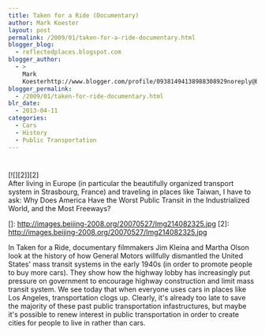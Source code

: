 ```yaml
---
title: Taken for a Ride (Documentary)
author: Mark Koester
layout: post
permalink: /2009/01/taken-for-a-ride-documentary.html
blogger_blog:
  - reflectedplaces.blogspot.com
blogger_author:
  - >
    Mark
    Koesterhttp://www.blogger.com/profile/09381494138988308929noreply@blogger.com
blogger_permalink:
  - /2009/01/taken-for-ride-documentary.html
blr_date:
  - 2013-04-11
categories:
  - Cars
  - History
  - Public Transportation
---
```

# 

[![][2]][2]  
After living in Europe (in particular the beautifully organized transport system in Strasbourg, France) and traveling in places like Taiwan, I have to ask: Why Does America Have the Worst Public Transit in the Industrialized World, and the Most Freeways?

 []: http://images.beijing-2008.org/20070527/Img214082325.jpg
 [2]: http://images.beijing-2008.org/20070527/Img214082325.jpg

In Taken for a Ride, documentary filmmakers Jim Kleina and Martha Olson look at the history of how General Motors willfully dismantled the United States' mass transit systems in the early 1940s (in order to promote people to buy more cars). They show how the highway lobby has increasingly put pressure on government to encourage highway construction and limit mass transit system. We see today that when everyone uses cars in places like Los Angeles, transportation clogs up. Clearly, it's already too late to save the majority of these past public transportation infastructures, but maybe it's possible to renew interest in public transportation in order to create cities for people to live in rather than cars.